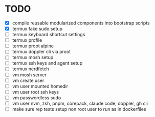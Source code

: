 # TODO

- [x] compile reusable modularized components into bootstrap scripts
- [x] termux fake sudo setup
- [ ] termux keyboard shortcut settings
- [ ] termux profile
- [ ] termux proot alpine
- [ ] termux doppler cli via proot
- [ ] termux mosh setup
- [ ] termux ssh keys and agent setup
- [ ] termux nerdfetch
- [ ] vm mosh server
- [ ] vm create user
- [ ] vm user mounted homedir
- [ ] vm user root ssh keys
- [ ] vm passwordless sudo
- [ ] vm user nvm, zsh, pnpm, corepack, claude code, doppler, gh cli
- [ ] make sure rep tests setup non root user to run as in dockerfiles
